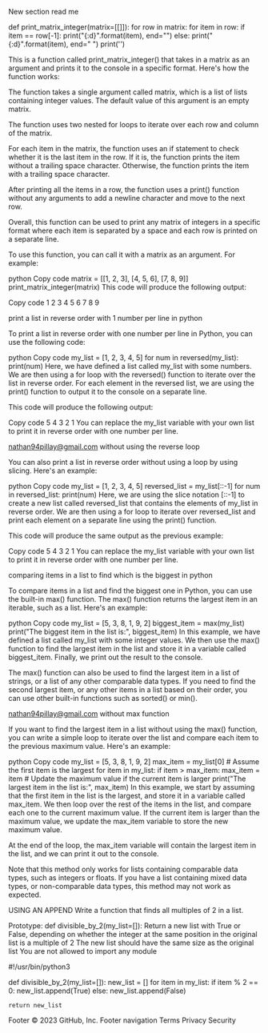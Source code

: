 New section read me

def print_matrix_integer(matrix=[[]]):
    for row in matrix:
        for item in row:
            if item == row[-1]:
                print("{:d}".format(item), end="")
            else:
                print("{:d}".format(item), end=" ")
        print('')

This is a function called print_matrix_integer() that takes in a matrix as an argument and prints it to the console in a specific format. Here's how the function works:

The function takes a single argument called matrix, which is a list of lists containing integer values. The default value of this argument is an empty matrix.

The function uses two nested for loops to iterate over each row and column of the matrix.

For each item in the matrix, the function uses an if statement to check whether it is the last item in the row. If it is, the function prints the item without a trailing space character. Otherwise, the function prints the item with a trailing space character.

After printing all the items in a row, the function uses a print() function without any arguments to add a newline character and move to the next row.

Overall, this function can be used to print any matrix of integers in a specific format where each item is separated by a space and each row is printed on a separate line.

To use this function, you can call it with a matrix as an argument. For example:

python
Copy code
matrix = [[1, 2, 3], [4, 5, 6], [7, 8, 9]]
print_matrix_integer(matrix)
This code will produce the following output:

Copy code
1 2 3
4 5 6
7 8 9


print a list in reverse order with 1 number per line in python

To print a list in reverse order with one number per line in Python, you can use the following code:

python
Copy code
my_list = [1, 2, 3, 4, 5]
for num in reversed(my_list):
    print(num)
Here, we have defined a list called my_list with some numbers. We are then using a for loop with the reversed() function to iterate over the list in reverse order. For each element in the reversed list, we are using the print() function to output it to the console on a separate line.

This code will produce the following output:

Copy code
5
4
3
2
1
You can replace the my_list variable with your own list to print it in reverse order with one number per line.




nathan94pillay@gmail.com
without using the reverse loop

You can also print a list in reverse order without using a loop by using slicing. Here's an example:

python
Copy code
my_list = [1, 2, 3, 4, 5]
reversed_list = my_list[::-1]
for num in reversed_list:
    print(num)
Here, we are using the slice notation [::-1] to create a new list called reversed_list that contains the elements of my_list in reverse order. We are then using a for loop to iterate over reversed_list and print each element on a separate line using the print() function.

This code will produce the same output as the previous example:

Copy code
5
4
3
2
1
You can replace the my_list variable with your own list to print it in reverse order with one number per line.



comparing items in a list to find which is the biggest in python

To compare items in a list and find the biggest one in Python, you can use the built-in max() function. The max() function returns the largest item in an iterable, such as a list. Here's an example:

python
Copy code
my_list = [5, 3, 8, 1, 9, 2]
biggest_item = max(my_list)
print("The biggest item in the list is:", biggest_item)
In this example, we have defined a list called my_list with some integer values. We then use the max() function to find the largest item in the list and store it in a variable called biggest_item. Finally, we print out the result to the console.

The max() function can also be used to find the largest item in a list of strings, or a list of any other comparable data types. If you need to find the second largest item, or any other items in a list based on their order, you can use other built-in functions such as sorted() or min().




nathan94pillay@gmail.com
without max function

If you want to find the largest item in a list without using the max() function, you can write a simple loop to iterate over the list and compare each item to the previous maximum value. Here's an example:

python
Copy code
my_list = [5, 3, 8, 1, 9, 2]
max_item = my_list[0]  # Assume the first item is the largest
for item in my_list:
    if item > max_item:
        max_item = item  # Update the maximum value if the current item is larger
print("The largest item in the list is:", max_item)
In this example, we start by assuming that the first item in the list is the largest, and store it in a variable called max_item. We then loop over the rest of the items in the list, and compare each one to the current maximum value. If the current item is larger than the maximum value, we update the max_item variable to store the new maximum value.

At the end of the loop, the max_item variable will contain the largest item in the list, and we can print it out to the console.

Note that this method only works for lists containing comparable data types, such as integers or floats. If you have a list containing mixed data types, or non-comparable data types, this method may not work as expected.



USING AN APPEND
Write a function that finds all multiples of 2 in a list.

Prototype: def divisible_by_2(my_list=[]):
Return a new list with True or False, depending on whether the integer at the same position in the original list is a multiple of 2
The new list should have the same size as the original list
You are not allowed to import any module

#!/usr/bin/python3

def divisible_by_2(my_list=[]):
    new_list = []
    for item in my_list:
        if item % 2 == 0:
            new_list.append(True)
        else:
            new_list.append(False)

    return new_list
Footer
© 2023 GitHub, Inc.
Footer navigation
Terms
Privacy
Security


